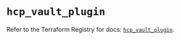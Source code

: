 # `hcp_vault_plugin`

Refer to the Terraform Registry for docs: [`hcp_vault_plugin`](https://registry.terraform.io/providers/hashicorp/hcp/0.82.0/docs/resources/vault_plugin).
